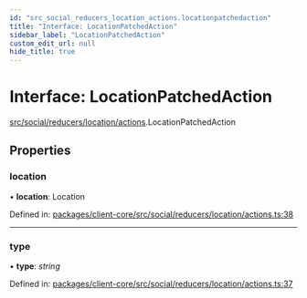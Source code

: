 ```yaml
---
id: "src_social_reducers_location_actions.locationpatchedaction"
title: "Interface: LocationPatchedAction"
sidebar_label: "LocationPatchedAction"
custom_edit_url: null
hide_title: true
---
```


# Interface: LocationPatchedAction

[src/social/reducers/location/actions](../modules/src_social_reducers_location_actions.md).LocationPatchedAction

## Properties

### location

• **location**: Location

Defined in: [packages/client-core/src/social/reducers/location/actions.ts:38](https://github.com/xr3ngine/xr3ngine/blob/2d83606b6/packages/client-core/src/social/reducers/location/actions.ts#L38)

___

### type

• **type**: *string*

Defined in: [packages/client-core/src/social/reducers/location/actions.ts:37](https://github.com/xr3ngine/xr3ngine/blob/2d83606b6/packages/client-core/src/social/reducers/location/actions.ts#L37)
